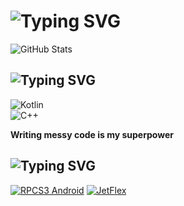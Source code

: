 # ![Typing SVG](https://readme-typing-svg.herokuapp.com?color=FFFFFF&size=30&pause=1000&center=true&&width=430&lines=Hi%2C+I'm+Alexoqool!;Welcome+to+my+profile!;Check+out+my+projects!)

![GitHub Stats](https://github-readme-stats.vercel.app/api?username=alexoqool&show_icons=true&count_private=true&border_radius=0&hide_border=true&theme=dark)

## ![Typing SVG](https://readme-typing-svg.herokuapp.com?color=FFFFFF&size=30&pause=1000&center=true&&width=430&lines=Skills+and+learning)

![Kotlin](https://custom-icon-badges.demolab.com/badge/Kotlin-Learning-00599C?color=434343&labelColor=151515&logoColor=7BEB95&style=for-the-badge&logo=kotlin)  
![C++](https://custom-icon-badges.demolab.com/badge/C++-Learning-00599C?color=434343&labelColor=151515&logoColor=7BEB95&style=for-the-badge&logo=cplusplus)

**Writing messy code is my superpower**

## ![Typing SVG](https://readme-typing-svg.herokuapp.com?color=FFFFFF&size=30&pause=1000&center=true&&width=430&lines=My+main+repositories)

[![RPCS3 Android](https://github-readme-stats.vercel.app/api/pin/?username=Alexoqool&repo=rpcs3-android&border_radius=0&hide_border=true&theme=dark)](https://github.com/Alexoqool/rpcs3-android)
[![JetFlex](https://github-readme-stats.vercel.app/api/pin/?username=Alexoqool&repo=JetFlex&border_radius=0&hide_border=true&theme=dark)](https://github.com/Alexoqool/JetFlex)